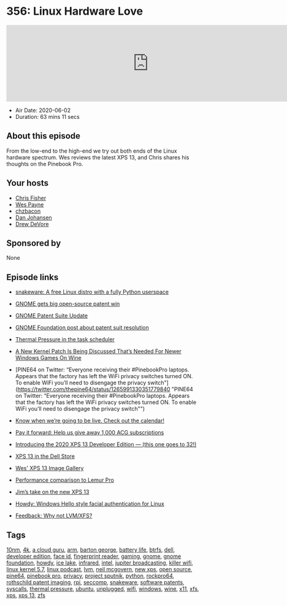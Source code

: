 # 356: Linux Hardware Love

<iframe src="https://player.fireside.fm/v2/RUkczH-V+0HePKPzk?theme=dark" width="740" height="200" frameborder="0" scrolling="no"></iframe>

* Air Date: 2020-06-02
* Duration: 63 mins 11 secs

## About this episode

From the low-end to the high-end we try out both ends of the Linux hardware spectrum. Wes reviews the latest XPS 13, and Chris shares his thoughts on the Pinebook Pro.

## Your hosts
* [Chris Fisher](https://linuxunplugged.com/hosts/chrislas)
* [Wes Payne](https://linuxunplugged.com/hosts/wes)
* [chzbacon](https://linuxunplugged.com/hosts/chzbacon)
* [Dan Johansen ](https://linuxunplugged.com/guests/danjohansen)
* [Drew DeVore](https://linuxunplugged.com/guests/drewdevore)

## Sponsored by

None



## Episode links

  * [snakeware: A free Linux distro with a fully Python userspace](https://github.com/joshiemoore/snakeware "snakeware: A free Linux distro with a fully Python userspace")
  * [GNOME gets big open-source patent win](https://www.zdnet.com/article/gnome-gets-big-open-source-patent-win/ "GNOME gets big open-source patent win")
  * [GNOME Patent Suite Update ](https://slexy.org/view/s2mQpYSDwQ "GNOME Patent Suite Update
")

  * [GNOME Foundation post about patent suit resolution](https://www.gnome.org/news/2020/05/patent-case-against-gnome-resolved/ "GNOME Foundation post about patent suit resolution")
  * [Thermal Pressure in the task scheduler](https://kernelnewbies.org/Linux_5.7#Thermal_Pressure_in_the_task_scheduler "Thermal Pressure in the task scheduler")
  * [A New Kernel Patch Is Being Discussed That’s Needed For Newer Windows Games On Wine](https://www.phoronix.com/scan.php?page=news_item&px=Linux-Syscall-Isolate-Memory "A New Kernel Patch Is Being Discussed That’s Needed For Newer Windows Games On Wine")
  * [PINE64 on Twitter: “Everyone receiving their #PinebookPro laptops. Appears that the factory has left the WiFi privacy switches turned ON. To enable WiFi you’ll need to disengage the privacy switch"](https://twitter.com/thepine64/status/1265991330351779840 "PINE64 on Twitter: “Everyone receiving their #PinebookPro laptops. Appears that the factory has left the WiFi privacy switches turned ON. To enable WiFi you’ll need to disengage the privacy switch"")
  * [Know when we’re going to be live. Check out the calendar!](https://www.jupiterbroadcasting.com/release-calendar/ "Know when we’re going to be live. Check out the calendar!")
  * [Pay it forward: Help us give away 1,000 ACG subscriptions ](https://info.acloud.guru/resources/pay-it-forward "Pay it forward: Help us give away 1,000 ACG subscriptions
")

  * [Introducing the 2020 XPS 13 Developer Edition — (this one goes to 32!)](https://bartongeorge.io/2020/01/01/introducing-the-2020-xps-13-developer-edition-this-one-goes-to-32/ "Introducing the 2020 XPS 13 Developer Edition — \(this one goes to 32!\)")
  * [XPS 13 in the Dell Store ](https://www.dell.com/en-us/work/shop/dell-laptops-and-notebooks/sr/laptops/xps-laptops/10th-gen-intel-core?appliedRefinements=18402,10673 "XPS 13 in the Dell Store
")

  * [Wes' XPS 13 Image Gallery](https://imgur.com/a/m8eoso3 "Wes' XPS 13 Image Gallery")
  * [Performance comparison to Lemur Pro](https://openbenchmarking.org/result/2006023-NI-2005019NI59 "Performance comparison to Lemur Pro")
  * [Jim’s take on the new XPS 13](https://arstechnica.com/gadgets/2020/06/dell-xps-13-and-xps-13-developer-edition-side-by-side-review/ "Jim’s take on the new XPS 13")
  * [Howdy: Windows Hello style facial authentication for Linux](https://github.com/boltgolt/howdy "Howdy: Windows Hello style facial authentication for Linux")
  * [Feedback: Why not LVM/XFS?](https://slexy.org/view/s20JqiH53J "Feedback: Why not LVM/XFS?")



## Tags

[10nm](https://linuxunplugged.com/tags/10nm), [4k](https://linuxunplugged.com/tags/4k), [a cloud guru](https://linuxunplugged.com/tags/a%20cloud%20guru), [arm](https://linuxunplugged.com/tags/arm), [barton george](https://linuxunplugged.com/tags/barton%20george), [battery life](https://linuxunplugged.com/tags/battery%20life), [btrfs](https://linuxunplugged.com/tags/btrfs), [dell](https://linuxunplugged.com/tags/dell), [developer edition](https://linuxunplugged.com/tags/developer%20edition), [face id](https://linuxunplugged.com/tags/face%20id), [fingerprint reader](https://linuxunplugged.com/tags/fingerprint%20reader), [gaming](https://linuxunplugged.com/tags/gaming), [gnome](https://linuxunplugged.com/tags/gnome), [gnome foundation](https://linuxunplugged.com/tags/gnome%20foundation), [howdy](https://linuxunplugged.com/tags/howdy), [ice lake](https://linuxunplugged.com/tags/ice%20lake), [infrared](https://linuxunplugged.com/tags/infrared), [intel](https://linuxunplugged.com/tags/intel), [jupiter broadcasting](https://linuxunplugged.com/tags/jupiter%20broadcasting), [killer wifi](https://linuxunplugged.com/tags/killer%20wifi), [linux kernel 5.7](https://linuxunplugged.com/tags/linux%20kernel%205.7), [linux podcast](https://linuxunplugged.com/tags/linux%20podcast), [lvm](https://linuxunplugged.com/tags/lvm), [neil mcgovern](https://linuxunplugged.com/tags/neil%20mcgovern), [new xps](https://linuxunplugged.com/tags/new%20xps), [open source](https://linuxunplugged.com/tags/open%20source), [pine64](https://linuxunplugged.com/tags/pine64), [pinebook pro](https://linuxunplugged.com/tags/pinebook%20pro), [privacy](https://linuxunplugged.com/tags/privacy), [project sputnik](https://linuxunplugged.com/tags/project%20sputnik), [python](https://linuxunplugged.com/tags/python), [rockpro64](https://linuxunplugged.com/tags/rockpro64), [rothschild patent imaging](https://linuxunplugged.com/tags/rothschild%20patent%20imaging), [rpi](https://linuxunplugged.com/tags/rpi), [seccomp](https://linuxunplugged.com/tags/seccomp), [snakeware](https://linuxunplugged.com/tags/snakeware), [software patents](https://linuxunplugged.com/tags/software%20patents), [syscalls](https://linuxunplugged.com/tags/syscalls), [thermal pressure](https://linuxunplugged.com/tags/thermal%20pressure), [ubuntu](https://linuxunplugged.com/tags/ubuntu), [unplugged](https://linuxunplugged.com/tags/unplugged), [wifi](https://linuxunplugged.com/tags/wifi), [windows](https://linuxunplugged.com/tags/windows), [wine](https://linuxunplugged.com/tags/wine), [x11](https://linuxunplugged.com/tags/x11), [xfs](https://linuxunplugged.com/tags/xfs), [xps](https://linuxunplugged.com/tags/xps), [xps 13](https://linuxunplugged.com/tags/xps%2013), [zfs](https://linuxunplugged.com/tags/zfs)